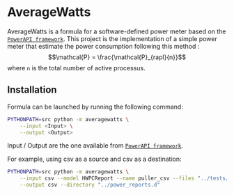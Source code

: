 # AverageWatts

AverageWatts is a formula for a software-defined power meter based on the [`PowerAPI framework`](https://github.com/powerapi-ng/powerapi).
This project is the implementation of a simple power meter that estimate the power consumption following this method :  
$$\mathcal{P} = \frac{\mathcal{P}_{rapl}{n}}$$ where `n` is the total number of active processus.

## Installation

Formula can be launched by running the following command:
```sh
PYTHONPATH=src python -m averagewatts \
    --input <Input> \
    --output <Output>
```
Input / Output are the one available from [`PowerAPI framework`](https://github.com/powerapi-ng/powerapi).

For example, using csv as a source and csv as a destination:
```sh
PYTHONPATH=src python -m averagewatts \
    --input csv --model HWPCReport --name puller_csv --files "../tests/integration/data/rapl.csv,../tests/integration/data/msr.csv,../tests/integrations/data/core.csv" \
    --output csv --directory "../power_reports.d"
```
